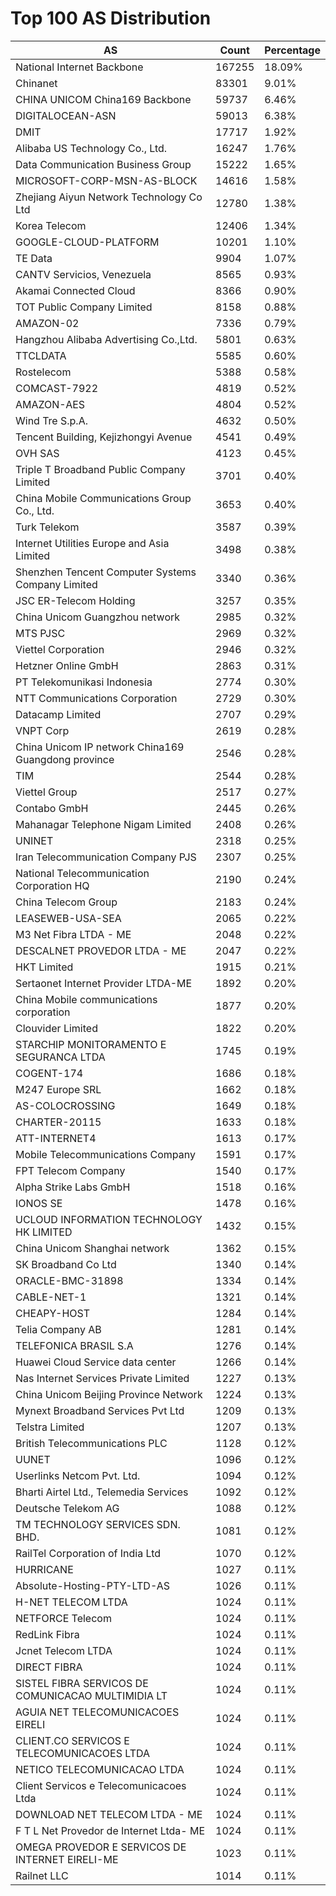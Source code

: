 # Top 100 AS Distribution
| AS | Count | Percentage |
|----|----|----|
| National Internet Backbone | 167255 | 18.09% |
| Chinanet | 83301 | 9.01% |
| CHINA UNICOM China169 Backbone | 59737 | 6.46% |
| DIGITALOCEAN-ASN | 59013 | 6.38% |
| DMIT | 17717 | 1.92% |
| Alibaba US Technology Co., Ltd. | 16247 | 1.76% |
| Data Communication Business Group | 15222 | 1.65% |
| MICROSOFT-CORP-MSN-AS-BLOCK | 14616 | 1.58% |
| Zhejiang Aiyun Network Technology Co Ltd | 12780 | 1.38% |
| Korea Telecom | 12406 | 1.34% |
| GOOGLE-CLOUD-PLATFORM | 10201 | 1.10% |
| TE Data | 9904 | 1.07% |
| CANTV Servicios, Venezuela | 8565 | 0.93% |
| Akamai Connected Cloud | 8366 | 0.90% |
| TOT Public Company Limited | 8158 | 0.88% |
| AMAZON-02 | 7336 | 0.79% |
| Hangzhou Alibaba Advertising Co.,Ltd. | 5801 | 0.63% |
| TTCLDATA | 5585 | 0.60% |
| Rostelecom | 5388 | 0.58% |
| COMCAST-7922 | 4819 | 0.52% |
| AMAZON-AES | 4804 | 0.52% |
| Wind Tre S.p.A. | 4632 | 0.50% |
| Tencent Building, Kejizhongyi Avenue | 4541 | 0.49% |
| OVH SAS | 4123 | 0.45% |
| Triple T Broadband Public Company Limited | 3701 | 0.40% |
| China Mobile Communications Group Co., Ltd. | 3653 | 0.40% |
| Turk Telekom | 3587 | 0.39% |
| Internet Utilities Europe and Asia Limited | 3498 | 0.38% |
| Shenzhen Tencent Computer Systems Company Limited | 3340 | 0.36% |
| JSC ER-Telecom Holding | 3257 | 0.35% |
| China Unicom Guangzhou network | 2985 | 0.32% |
| MTS PJSC | 2969 | 0.32% |
| Viettel Corporation | 2946 | 0.32% |
| Hetzner Online GmbH | 2863 | 0.31% |
| PT Telekomunikasi Indonesia | 2774 | 0.30% |
| NTT Communications Corporation | 2729 | 0.30% |
| Datacamp Limited | 2707 | 0.29% |
| VNPT Corp | 2619 | 0.28% |
| China Unicom IP network China169 Guangdong province | 2546 | 0.28% |
| TIM | 2544 | 0.28% |
| Viettel Group | 2517 | 0.27% |
| Contabo GmbH | 2445 | 0.26% |
| Mahanagar Telephone Nigam Limited | 2408 | 0.26% |
| UNINET | 2318 | 0.25% |
| Iran Telecommunication Company PJS | 2307 | 0.25% |
| National Telecommunication Corporation HQ | 2190 | 0.24% |
| China Telecom Group | 2183 | 0.24% |
| LEASEWEB-USA-SEA | 2065 | 0.22% |
| M3 Net Fibra LTDA - ME | 2048 | 0.22% |
| DESCALNET PROVEDOR LTDA - ME | 2047 | 0.22% |
| HKT Limited | 1915 | 0.21% |
| Sertaonet Internet Provider LTDA-ME | 1892 | 0.20% |
| China Mobile communications corporation | 1877 | 0.20% |
| Clouvider Limited | 1822 | 0.20% |
| STARCHIP MONITORAMENTO E SEGURANCA LTDA | 1745 | 0.19% |
| COGENT-174 | 1686 | 0.18% |
| M247 Europe SRL | 1662 | 0.18% |
| AS-COLOCROSSING | 1649 | 0.18% |
| CHARTER-20115 | 1633 | 0.18% |
| ATT-INTERNET4 | 1613 | 0.17% |
| Mobile Telecommunications Company | 1591 | 0.17% |
| FPT Telecom Company | 1540 | 0.17% |
| Alpha Strike Labs GmbH | 1518 | 0.16% |
| IONOS SE | 1478 | 0.16% |
| UCLOUD INFORMATION TECHNOLOGY HK LIMITED | 1432 | 0.15% |
| China Unicom Shanghai network | 1362 | 0.15% |
| SK Broadband Co Ltd | 1340 | 0.14% |
| ORACLE-BMC-31898 | 1334 | 0.14% |
| CABLE-NET-1 | 1321 | 0.14% |
| CHEAPY-HOST | 1284 | 0.14% |
| Telia Company AB | 1281 | 0.14% |
| TELEFONICA BRASIL S.A | 1276 | 0.14% |
| Huawei Cloud Service data center | 1266 | 0.14% |
| Nas Internet Services Private Limited | 1227 | 0.13% |
| China Unicom Beijing Province Network | 1224 | 0.13% |
| Mynext Broadband Services Pvt Ltd | 1209 | 0.13% |
| Telstra Limited | 1207 | 0.13% |
| British Telecommunications PLC | 1128 | 0.12% |
| UUNET | 1096 | 0.12% |
| Userlinks Netcom Pvt. Ltd. | 1094 | 0.12% |
| Bharti Airtel Ltd., Telemedia Services | 1092 | 0.12% |
| Deutsche Telekom AG | 1088 | 0.12% |
| TM TECHNOLOGY SERVICES SDN. BHD. | 1081 | 0.12% |
| RailTel Corporation of India Ltd | 1070 | 0.12% |
| HURRICANE | 1027 | 0.11% |
| Absolute-Hosting-PTY-LTD-AS | 1026 | 0.11% |
| H-NET TELECOM LTDA | 1024 | 0.11% |
| NETFORCE Telecom | 1024 | 0.11% |
| RedLink Fibra | 1024 | 0.11% |
| Jcnet Telecom LTDA | 1024 | 0.11% |
| DIRECT FIBRA | 1024 | 0.11% |
| SISTEL FIBRA SERVICOS DE COMUNICACAO MULTIMIDIA LT | 1024 | 0.11% |
| AGUIA NET TELECOMUNICACOES EIRELI | 1024 | 0.11% |
| CLIENT.CO SERVICOS E TELECOMUNICACOES LTDA | 1024 | 0.11% |
| NETICO TELECOMUNICACAO LTDA | 1024 | 0.11% |
| Client Servicos e Telecomunicacoes Ltda | 1024 | 0.11% |
| DOWNLOAD NET TELECOM LTDA - ME | 1024 | 0.11% |
| F T L Net Provedor de Internet Ltda- ME | 1024 | 0.11% |
| OMEGA PROVEDOR E SERVICOS DE INTERNET EIRELI-ME | 1023 | 0.11% |
| Railnet LLC | 1014 | 0.11% |
